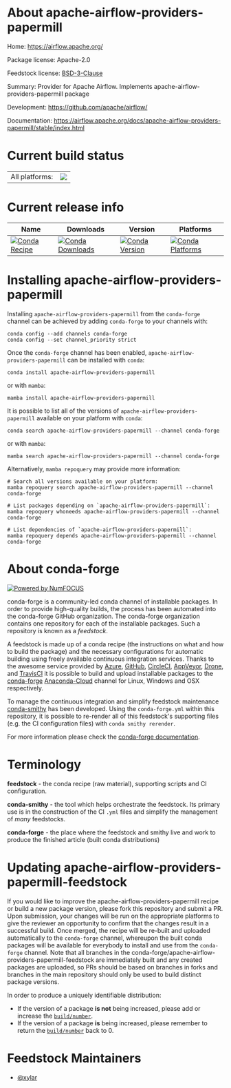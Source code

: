 About apache-airflow-providers-papermill
========================================

Home: https://airflow.apache.org/

Package license: Apache-2.0

Feedstock license: [BSD-3-Clause](https://github.com/conda-forge/apache-airflow-providers-papermill-feedstock/blob/main/LICENSE.txt)

Summary: Provider for Apache Airflow. Implements apache-airflow-providers-papermill package

Development: https://github.com/apache/airflow/

Documentation: https://airflow.apache.org/docs/apache-airflow-providers-papermill/stable/index.html

Current build status
====================


<table><tr><td>All platforms:</td>
    <td>
      <a href="https://dev.azure.com/conda-forge/feedstock-builds/_build/latest?definitionId=11935&branchName=main">
        <img src="https://dev.azure.com/conda-forge/feedstock-builds/_apis/build/status/apache-airflow-providers-papermill-feedstock?branchName=main">
      </a>
    </td>
  </tr>
</table>

Current release info
====================

| Name | Downloads | Version | Platforms |
| --- | --- | --- | --- |
| [![Conda Recipe](https://img.shields.io/badge/recipe-apache--airflow--providers--papermill-green.svg)](https://anaconda.org/conda-forge/apache-airflow-providers-papermill) | [![Conda Downloads](https://img.shields.io/conda/dn/conda-forge/apache-airflow-providers-papermill.svg)](https://anaconda.org/conda-forge/apache-airflow-providers-papermill) | [![Conda Version](https://img.shields.io/conda/vn/conda-forge/apache-airflow-providers-papermill.svg)](https://anaconda.org/conda-forge/apache-airflow-providers-papermill) | [![Conda Platforms](https://img.shields.io/conda/pn/conda-forge/apache-airflow-providers-papermill.svg)](https://anaconda.org/conda-forge/apache-airflow-providers-papermill) |

Installing apache-airflow-providers-papermill
=============================================

Installing `apache-airflow-providers-papermill` from the `conda-forge` channel can be achieved by adding `conda-forge` to your channels with:

```
conda config --add channels conda-forge
conda config --set channel_priority strict
```

Once the `conda-forge` channel has been enabled, `apache-airflow-providers-papermill` can be installed with `conda`:

```
conda install apache-airflow-providers-papermill
```

or with `mamba`:

```
mamba install apache-airflow-providers-papermill
```

It is possible to list all of the versions of `apache-airflow-providers-papermill` available on your platform with `conda`:

```
conda search apache-airflow-providers-papermill --channel conda-forge
```

or with `mamba`:

```
mamba search apache-airflow-providers-papermill --channel conda-forge
```

Alternatively, `mamba repoquery` may provide more information:

```
# Search all versions available on your platform:
mamba repoquery search apache-airflow-providers-papermill --channel conda-forge

# List packages depending on `apache-airflow-providers-papermill`:
mamba repoquery whoneeds apache-airflow-providers-papermill --channel conda-forge

# List dependencies of `apache-airflow-providers-papermill`:
mamba repoquery depends apache-airflow-providers-papermill --channel conda-forge
```


About conda-forge
=================

[![Powered by
NumFOCUS](https://img.shields.io/badge/powered%20by-NumFOCUS-orange.svg?style=flat&colorA=E1523D&colorB=007D8A)](https://numfocus.org)

conda-forge is a community-led conda channel of installable packages.
In order to provide high-quality builds, the process has been automated into the
conda-forge GitHub organization. The conda-forge organization contains one repository
for each of the installable packages. Such a repository is known as a *feedstock*.

A feedstock is made up of a conda recipe (the instructions on what and how to build
the package) and the necessary configurations for automatic building using freely
available continuous integration services. Thanks to the awesome service provided by
[Azure](https://azure.microsoft.com/en-us/services/devops/), [GitHub](https://github.com/),
[CircleCI](https://circleci.com/), [AppVeyor](https://www.appveyor.com/),
[Drone](https://cloud.drone.io/welcome), and [TravisCI](https://travis-ci.com/)
it is possible to build and upload installable packages to the
[conda-forge](https://anaconda.org/conda-forge) [Anaconda-Cloud](https://anaconda.org/)
channel for Linux, Windows and OSX respectively.

To manage the continuous integration and simplify feedstock maintenance
[conda-smithy](https://github.com/conda-forge/conda-smithy) has been developed.
Using the ``conda-forge.yml`` within this repository, it is possible to re-render all of
this feedstock's supporting files (e.g. the CI configuration files) with ``conda smithy rerender``.

For more information please check the [conda-forge documentation](https://conda-forge.org/docs/).

Terminology
===========

**feedstock** - the conda recipe (raw material), supporting scripts and CI configuration.

**conda-smithy** - the tool which helps orchestrate the feedstock.
                   Its primary use is in the construction of the CI ``.yml`` files
                   and simplify the management of *many* feedstocks.

**conda-forge** - the place where the feedstock and smithy live and work to
                  produce the finished article (built conda distributions)


Updating apache-airflow-providers-papermill-feedstock
=====================================================

If you would like to improve the apache-airflow-providers-papermill recipe or build a new
package version, please fork this repository and submit a PR. Upon submission,
your changes will be run on the appropriate platforms to give the reviewer an
opportunity to confirm that the changes result in a successful build. Once
merged, the recipe will be re-built and uploaded automatically to the
`conda-forge` channel, whereupon the built conda packages will be available for
everybody to install and use from the `conda-forge` channel.
Note that all branches in the conda-forge/apache-airflow-providers-papermill-feedstock are
immediately built and any created packages are uploaded, so PRs should be based
on branches in forks and branches in the main repository should only be used to
build distinct package versions.

In order to produce a uniquely identifiable distribution:
 * If the version of a package **is not** being increased, please add or increase
   the [``build/number``](https://docs.conda.io/projects/conda-build/en/latest/resources/define-metadata.html#build-number-and-string).
 * If the version of a package **is** being increased, please remember to return
   the [``build/number``](https://docs.conda.io/projects/conda-build/en/latest/resources/define-metadata.html#build-number-and-string)
   back to 0.

Feedstock Maintainers
=====================

* [@xylar](https://github.com/xylar/)

